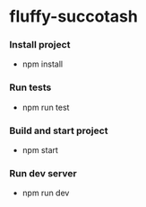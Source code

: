 # fluffy-succotash

### Install project

- npm install

### Run tests

- npm run test

### Build and start project

- npm start

### Run dev server

- npm run dev
